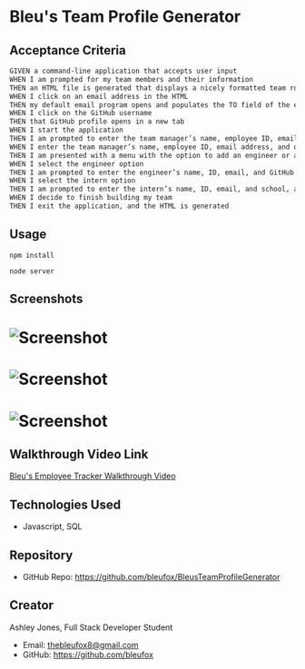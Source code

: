 # Bleu's Team Profile Generator

## Acceptance Criteria

```md
GIVEN a command-line application that accepts user input
WHEN I am prompted for my team members and their information
THEN an HTML file is generated that displays a nicely formatted team roster based on user input
WHEN I click on an email address in the HTML
THEN my default email program opens and populates the TO field of the email with the address
WHEN I click on the GitHub username
THEN that GitHub profile opens in a new tab
WHEN I start the application
THEN I am prompted to enter the team manager’s name, employee ID, email address, and office number
WHEN I enter the team manager’s name, employee ID, email address, and office number
THEN I am presented with a menu with the option to add an engineer or an intern or to finish building my team
WHEN I select the engineer option
THEN I am prompted to enter the engineer’s name, ID, email, and GitHub username, and I am taken back to the menu
WHEN I select the intern option
THEN I am prompted to enter the intern’s name, ID, email, and school, and I am taken back to the menu
WHEN I decide to finish building my team
THEN I exit the application, and the HTML is generated
```

## Usage
```
npm install
```
```
node server
```
## Screenshots
![Screenshot](/assets/images/main-menu.png)
===================================================
![Screenshot](/assets/images/view-departments.png)
===================================================
![Screenshot](/assets/images/add-role.png)
===================================================

## Walkthrough Video Link
[Bleu's Employee Tracker Walkthrough Video](https://www.loom.com/share/a01adb813508499a831ca0f646ba7e1b)

## Technologies Used
* Javascript, SQL

## Repository
* GitHub Repo: https://github.com/bleufox/BleusTeamProfileGenerator

## Creator
Ashley Jones, Full Stack Developer Student
* Email: thebleufox8@gmail.com
* GitHub: https://github.com/bleufox